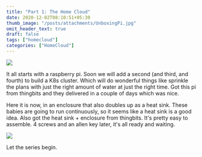 ```yaml
---
title: "Part 1: The Home Cloud"
date: 2020-12-02T08:10:51+05:30
thumb_image: "/posts/attachments/UnboxingPi.jpg"
omit_header_text: true
draft: false
tags: ["homecloud"]
categories: ["HomeCloud"]
---
```


![](/images/pi/UnboxingPi.jpg)

It all starts with a raspberry pi. Soon we will add a second (and third, and fourth) to build a K8s cluster. Which will do wonderful things like sprinkle the plans with just the right amount of water at just the right time. Got this pi from thingbits and they delivered in a couple of days which was nice.

Here it is now, in an enclosure that also doubles up as a heat sink. These babies are going to run continuously, so it seems like a heat sink is a good idea. Also got the heat sink + enclosure from thingbits. It's pretty easy to assemble. 4 screws and an allen key later, it's all ready and waiting. 

![](/images/pi/Pienclosure.jpg)

Let the series begin.

